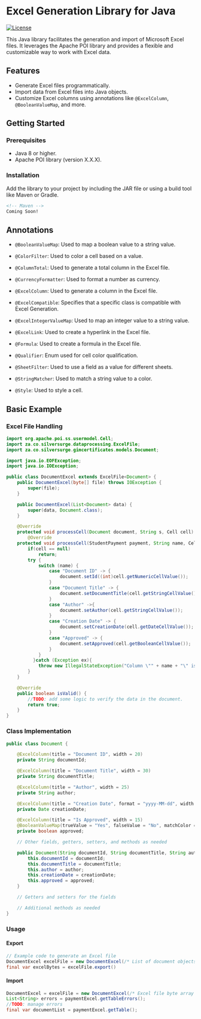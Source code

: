 # Excel Generation Library for Java

[![License](https://img.shields.io/badge/license-MIT-blue.svg)](https://opensource.org/licenses/MIT)

This Java library facilitates the generation and import of Microsoft Excel files. It leverages the Apache POI library and provides a flexible and customizable way to work with Excel data.

## Features

- Generate Excel files programmatically.
- Import data from Excel files into Java objects.
- Customize Excel columns using annotations like `@ExcelColumn`, `@BooleanValueMap`, and more.

## Getting Started

### Prerequisites

- Java 8 or higher.
- Apache POI library (version X.X.X).

### Installation

Add the library to your project by including the JAR file or using a build tool like Maven or Gradle.

```xml
<!-- Maven -->
Coming Soon!
```

## Annotations

- `@BooleanValueMap`: Used to map a boolean value to a string value.

- `@ColorFilter`: Used to color a cell based on a value.

- `@ColumnTotal`: Used to generate a total column in the Excel file.

- `@CurrencyFormatter`: Used to format a number as currency.

- `@ExcelColumn`: Used to generate a column in the Excel file.

- `@ExcelCompatible`: Specifies that a specific class is compatible with Excel Generation.

- `@ExcelIntegerValueMap`: Used to map an integer value to a string value.

- `@ExcelLink`: Used to create a hyperlink in the Excel file.

- `@Formula`: Used to create a formula in the Excel file.

- `@Qualifier`: Enum used for cell color qualification.

- `@SheetFilter`: Used to use a field as a value for different sheets.

- `@StringMatcher`: Used to match a string value to a color.

- `@Style`: Used to style a cell.

## Basic Example

### Excel File Handling 
```java
import org.apache.poi.ss.usermodel.Cell;
import za.co.silversurge.dataprocessing.ExcelFile;
import za.co.silversurge.gimcertificates.models.Document;

import java.io.EOFException;
import java.io.IOException;

public class DocumentExcel extends ExcelFile<Document> {
    public DocumentExcel(byte[] file) throws IOException {
        super(file);
    }

    public DocumentExcel(List<Document> data) {
        super(data, Document.class);
    }

    @Override
    protected void processCell(Document document, String s, Cell cell) throws EOFException {
        @Override
    protected void processCell(StudentPayment payment, String name, Cell cell) {
        if(cell == null)
            return;
        try {
            switch (name) {
                case "Document ID" -> {
                    document.setId((int)cell.getNumericCellValue());
                }
                case "Document Title" -> {
                    document.setDocumentTitle(cell.getStringCellValue());
                }
                case "Author" ->{
                    document.setAuthor(cell.getStringCellValue());
                }
                case "Creation Date" -> {
                    document.setCreationDate(cell.getDateCellValue());
                }
                case "Approved" -> {
                    document.setApproved(cell.getBooleanCellValue());
                }
            }
          }catch (Exception ex){
            throw new IllegalStateException("Column \"" + name + "\" is an invalid format in the template file");
        }
    }

    @Override
    public boolean isValid() {
        //TODO: add some logic to verify the data in the document.
        return true;
    }
}
```
### Class Implementation
```java
public class Document {

    @ExcelColumn(title = "Document ID", width = 20)
    private String documentId;

    @ExcelColumn(title = "Document Title", width = 30)
    private String documentTitle;

    @ExcelColumn(title = "Author", width = 25)
    private String author;

    @ExcelColumn(title = "Creation Date", format = "yyyy-MM-dd", width = 15)
    private Date creationDate;

    @ExcelColumn(title = "Is Approved", width = 15)
    @BooleanValueMap(trueValue = "Yes", falseValue = "No", matchColor = IndexedColors.GREEN, nonMatchColor = IndexedColors.RED)
    private boolean approved;

    // Other fields, getters, setters, and methods as needed

    public Document(String documentId, String documentTitle, String author, Date creationDate, boolean approved) {
        this.documentId = documentId;
        this.documentTitle = documentTitle;
        this.author = author;
        this.creationDate = creationDate;
        this.approved = approved;
    }

    // Getters and setters for the fields

    // Additional methods as needed
}
```
### Usage
#### Export

```java
// Example code to generate an Excel file
DocumentExcel excelFile = new DocumentExcel(/* List of document objects */);
final var excelBytes = excelFile.export()
```
#### Import
```java
DocumentExcel = excelFile = new DocumentExcel(/* Excel file byte array */);
List<String> errors = paymentExcel.getTableErrors();
//TODO: manage errors
final var documentList = paymentExcel.getTable();
```
